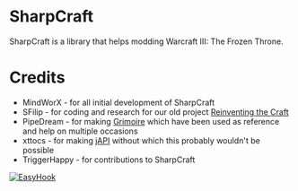 SharpCraft
==========

SharpCraft is a library that helps modding Warcraft III: The Frozen Throne.

Credits
=======
 * MindWorX - for all initial development of SharpCraft
 * SFilip - for coding and research for our old project [Reinventing the Craft](http://www.wc3c.net/showthread.php?t=109255)
 * PipeDream - for making [Grimoire](http://www.wc3c.net/showthread.php?t=86652) which have been used as reference and help on multiple occasions
 * xttocs - for making [jAPI](http://www.wc3c.net/showthread.php?t=79652) without which this probably wouldn't be possible
 * TriggerHappy - for contributions to SharpCraft

[![EasyHook][EasyHook]](http://easyhook.codeplex.com/)

[EasyHook]: http://i3.codeplex.com/Download?ProjectName=easyhook&DownloadId=186759 "Powered by EasyHook!"
